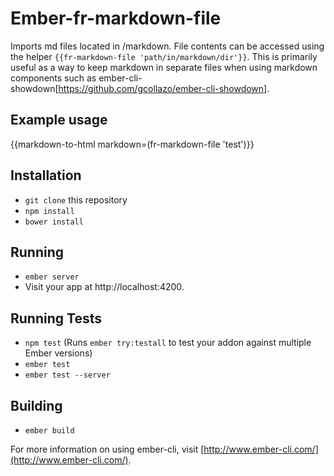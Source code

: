 # Ember-fr-markdown-file

Imports md files located in <project>/markdown.  File contents can be accessed using the helper `{{fr-markdown-file 'path/in/markdown/dir'}}`.  This is primarily useful as a way to keep markdown in separate files when using markdown components such as ember-cli-showdown[https://github.com/gcollazo/ember-cli-showdown].

## Example usage

{{markdown-to-html markdown=(fr-markdown-file 'test')}}

## Installation

* `git clone` this repository
* `npm install`
* `bower install`

## Running

* `ember server`
* Visit your app at http://localhost:4200.

## Running Tests

* `npm test` (Runs `ember try:testall` to test your addon against multiple Ember versions)
* `ember test`
* `ember test --server`

## Building

* `ember build`

For more information on using ember-cli, visit [http://www.ember-cli.com/](http://www.ember-cli.com/).
